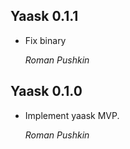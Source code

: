 ## Yaask 0.1.1

*   Fix binary

    *Roman Pushkin*

## Yaask 0.1.0

*   Implement yaask MVP.

    *Roman Pushkin*
